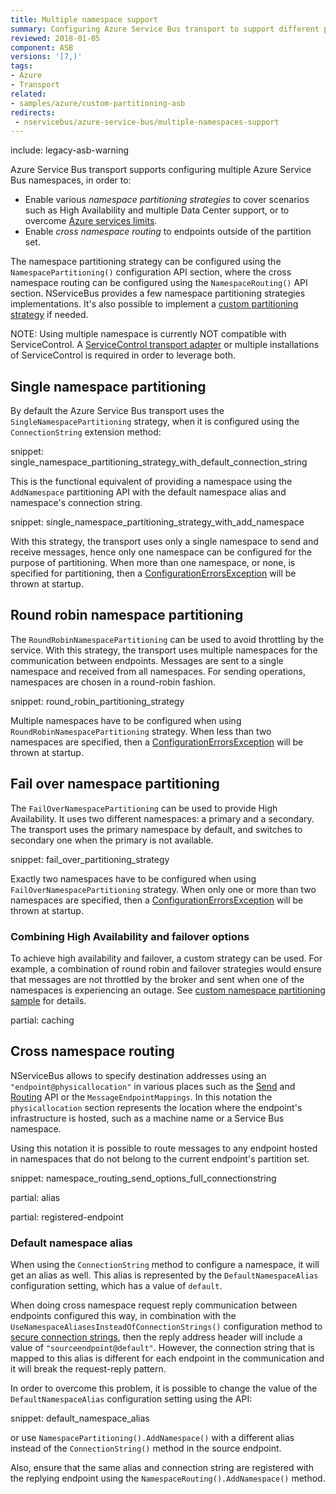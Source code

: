 ```yaml
---
title: Multiple namespace support
summary: Configuring Azure Service Bus transport to support different partitioning strategies and destination namespaces
reviewed: 2018-01-05
component: ASB
versions: '[7,)'
tags:
- Azure
- Transport
related:
- samples/azure/custom-partitioning-asb
redirects:
 - nservicebus/azure-service-bus/multiple-namespaces-support
---
```


include: legacy-asb-warning


Azure Service Bus transport supports configuring multiple Azure Service Bus namespaces, in order to:

 * Enable various _namespace partitioning strategies_ to cover scenarios such as High Availability and multiple Data Center support, or to overcome [Azure services limits](https://docs.microsoft.com/en-us/azure/service-bus-messaging/service-bus-quotas).
 * Enable _cross namespace routing_ to endpoints outside of the partition set.

The namespace partitioning strategy can be configured using the `NamespacePartitioning()` configuration API section, where the cross namespace routing can be configured using the `NamespaceRouting()` API section. NServiceBus provides a few namespace partitioning strategies implementations. It's also possible to implement a [custom partitioning strategy](/transports/azure-service-bus/addressing-logic.md#namespace-partitioning-implementing-a-custom-namespace-partitioning-strategy) if needed.

NOTE: Using multiple namespace is currently NOT compatible with ServiceControl. A [ServiceControl transport adapter](/servicecontrol/transport-adapter/) or multiple installations of ServiceControl is required in order to leverage both.

## Single namespace partitioning

By default the Azure Service Bus transport uses the `SingleNamespacePartitioning` strategy, when it is configured using the `ConnectionString` extension method:

snippet: single_namespace_partitioning_strategy_with_default_connection_string

This is the functional equivalent of providing a namespace using the `AddNamespace` partitioning API with the default namespace alias and namespace's connection string.

snippet: single_namespace_partitioning_strategy_with_add_namespace

With this strategy, the transport uses only a single namespace to send and receive messages, hence only one namespace can be configured for the purpose of partitioning. When more than one namespace, or none, is specified for partitioning, then a [ConfigurationErrorsException](https://msdn.microsoft.com/en-us/library/system.configuration.configurationerrorsexception.aspx) will be thrown at startup.


## Round robin namespace partitioning

The `RoundRobinNamespacePartitioning` can be used to avoid throttling by the service. With this strategy, the transport uses multiple namespaces for the communication between endpoints. Messages are sent to a single namespace and received from all namespaces. For sending operations, namespaces are chosen in a round-robin fashion.

snippet: round_robin_partitioning_strategy

Multiple namespaces have to be configured when using `RoundRobinNamespacePartitioning` strategy. When less than two namespaces are specified, then a [ConfigurationErrorsException](https://msdn.microsoft.com/en-us/library/system.configuration.configurationerrorsexception.aspx) will be thrown at startup.


## Fail over namespace partitioning

The `FailOverNamespacePartitioning` can be used to provide High Availability. It uses two different namespaces: a primary and a secondary. The transport uses the primary namespace by default, and switches to secondary one when the primary is not available.

snippet: fail_over_partitioning_strategy

Exactly two namespaces have to be configured when using `FailOverNamespacePartitioning` strategy. When only one or more than two namespaces are specified, then a [ConfigurationErrorsException](https://msdn.microsoft.com/en-us/library/system.configuration.configurationerrorsexception.aspx) will be thrown at startup.


### Combining High Availability and failover options 

To achieve high availability and failover, a custom strategy can be used. For example, a combination of round robin and failover strategies would ensure that messages are not throttled by the broker and sent when one of the namespaces is experiencing an outage. See [custom namespace partitioning sample](/samples/azure/custom-partitioning-asb) for details.


partial: caching


## Cross namespace routing

NServiceBus allows to specify destination addresses using an `"endpoint@physicallocation"` in various places such as the [Send](/nservicebus/messaging/send-a-message.md) and [Routing](/nservicebus/messaging/routing.md) API or the `MessageEndpointMappings`. In this notation the `physicallocation` section represents the location where the endpoint's infrastructure is hosted, such as a machine name or a Service Bus namespace.

Using this notation it is possible to route messages to any endpoint hosted in namespaces that do not belong to the current endpoint's partition set.

snippet: namespace_routing_send_options_full_connectionstring

partial: alias

partial: registered-endpoint


### Default namespace alias

When using the `ConnectionString` method to configure a namespace, it will get an alias as well. This alias is represented by the `DefaultNamespaceAlias` configuration setting, which has a value of `default`.

When doing cross namespace request reply communication between endpoints configured this way, in combination with the `UseNamespaceAliasesInsteadOfConnectionStrings()` configuration method to [secure connection strings](securing-connection-strings.md), then the reply address header will include a value of `"sourceendpoint@default"`. However, the connection string that is mapped to this alias is different for each endpoint in the communication and it will break the request-reply pattern.

In order to overcome this problem, it is possible to change the value of the `DefaultNamespaceAlias` configuration setting using the API:

snippet: default_namespace_alias

or use `NamespacePartitioning().AddNamespace()` with a different alias instead of the `ConnectionString()` method in the source endpoint.

Also, ensure that the same alias and connection string are registered with the replying endpoint using the `NamespaceRouting().AddNamespace()` method.
